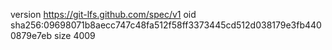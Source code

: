 version https://git-lfs.github.com/spec/v1
oid sha256:09698071b8aecc747c48fa512f58ff3373445cd512d038179e3fb4400879e7eb
size 4009
